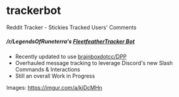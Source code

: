 # trackerbot
Reddit Tracker - Stickies Tracked Users' Comments

##### /r/LegendsOfRuneterra's [FleetfeatherTracker Bot](https://www.reddit.com/u/fleetfeathertracker)

 - Recently updated to use [brainboxdotcc/DPP](https://github.com/brainboxdotcc/DPP)
 - Overhauled message tracking to leverage Discord's new Slash Commands & Interactions
 - Still an overall Work in Progress

Images: https://imgur.com/a/kiDcMHn
